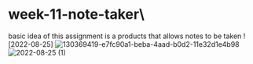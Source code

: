 # week-11-note-taker\

basic idea of this assignment is a products that allows notes to be taken ![2022-08-25]
![130369419-e7fc90a1-beba-4aad-b0d2-11e32d1e4b98](https://user-images.githubusercontent.com/106626454/186776379-0f1bb237-9853-457b-a29e-467633f611d2.png)
![2022-08-25 (1)](https://user-images.githubusercontent.com/106626454/186776477-195d3f58-05cd-4aa9-be33-c10279d37b38.png)
